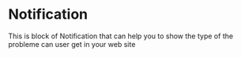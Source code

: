 # Notification
This is block of Notification that can help you to show the type of the probleme can user get in your web site
